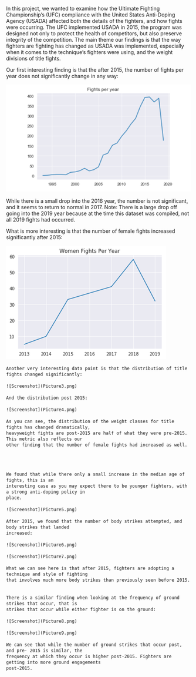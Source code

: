 In this project, we wanted to examine how the Ultimate Fighting Championship’s (UFC)
compliance with the United States Anti-Doping Agency (USADA) affected both the details of the
fighters, and how fights were occurring. The UFC implemented USADA in 2015, the program
was designed not only to protect the health of competitors, but also preserve integrity of the
competition. The main theme our findings is that the way fighters are fighting has changed as
USADA was implemented, especially when it comes to the technique’s fighters were using, and
the weight divisions of title fights.

Our first interesting finding is that the after 2015, the number of fights per year does not
significantly change in any way:

![Screenshot](Picture1.png)


While there is a small drop into the 2016 year, the number is not significant, and it seems to
return to normal in 2017. Note: There is a large drop off going into the 2019 year because at
the time this dataset was compiled, not all 2019 fights had occurred.

What is more interesting is that the number of
female fights increased significantly after 2015:

![Screenshot](Picture2.png)

```
Another very interesting data point is that the distribution of title fights changed significantly:

![Screenshot](Picture3.png)

And the distribution post 2015:

![Screenshot](Picture4.png)

As you can see, the distribution of the weight classes for title fights has changed dramatically,
heavyweight fights are post-2015 are half of what they were pre-2015. This metric also reflects our
other finding that the number of female fights had increased as well.




We found that while there only a small increase in the median age of fights, this is an
interesting case as you may expect there to be younger fighters, with a strong anti-doping policy in
place.

![Screenshot](Picture5.png)

After 2015, we found that the number of body strikes attempted, and body strikes that landed
increased:

![Screenshot](Picture6.png)

![Screenshot](Picture7.png)

What we can see here is that after 2015, fighters are adopting a technique and style of fighting
that involves much more body strikes than previously seen before 2015.


There is a similar finding when looking at the frequency of ground strikes that occur, that is
strikes that occur while either fighter is on the ground:

![Screenshot](Picture8.png)

![Screenshot](Picture9.png)

We can see that while the number of ground strikes that occur post, and pre- 2015 is similar, the
frequency at which they occur is higher post-2015. Fighters are getting into more ground engagements
post-2015.



